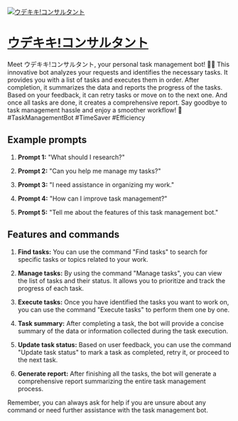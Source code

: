 [![ウデキキ!コンサルタント](https://files.oaiusercontent.com/file-nAwROtko8aVp6ubvCaFfUVrm?se=2123-10-18T11%3A51%3A50Z&sp=r&sv=2021-08-06&sr=b&rscc=max-age%3D31536000%2C%20immutable&rscd=attachment%3B%20filename%3DDALL%25C2%25B7E%25202023-11-11%252019.50.10%2520-%2520A%2520professional%2520Caucasian%2520female%2520research%2520assistant%2520at%2520McKinsey%252C%2520portrayed%2520in%2520a%2520modern%2520corporate%2520office%2520environment.%2520She%2520is%2520dressed%2520in%2520smart%252C%2520business%2520.png&sig=Ao9F8kS9z8m5%2Bg1uSN3iAGn8LhX5tGeXd2qupGfoBXE%3D)](https://chat.openai.com/g/g-7L2HERBzb-udekiki-konsarutanto)

# [ウデキキ!コンサルタント](https://chat.openai.com/g/g-7L2HERBzb-udekiki-konsarutanto)

Meet ウデキキ!コンサルタント, your personal task management bot! 🤖✨ This innovative bot analyzes your requests and identifies the necessary tasks. It provides you with a list of tasks and executes them in order. After completion, it summarizes the data and reports the progress of the tasks. Based on your feedback, it can retry tasks or move on to the next one. And once all tasks are done, it creates a comprehensive report. Say goodbye to task management hassle and enjoy a smoother workflow! 🚀 #TaskManagementBot #TimeSaver #Efficiency

## Example prompts

1. **Prompt 1:** "What should I research?"

2. **Prompt 2:** "Can you help me manage my tasks?"

3. **Prompt 3:** "I need assistance in organizing my work."

4. **Prompt 4:** "How can I improve task management?"

5. **Prompt 5:** "Tell me about the features of this task management bot."

## Features and commands

1. **Find tasks:** You can use the command "Find tasks" to search for specific tasks or topics related to your work.

2. **Manage tasks:** By using the command "Manage tasks", you can view the list of tasks and their status. It allows you to prioritize and track the progress of each task.

3. **Execute tasks:** Once you have identified the tasks you want to work on, you can use the command "Execute tasks" to perform them one by one.

4. **Task summary:** After completing a task, the bot will provide a concise summary of the data or information collected during the task execution.

5. **Update task status:** Based on user feedback, you can use the command "Update task status" to mark a task as completed, retry it, or proceed to the next task.

6. **Generate report:** After finishing all the tasks, the bot will generate a comprehensive report summarizing the entire task management process.

Remember, you can always ask for help if you are unsure about any command or need further assistance with the task management bot.